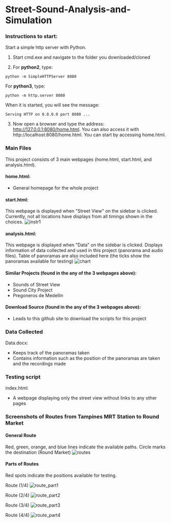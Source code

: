 # Street-Sound-Analysis-and-Simulation

### Instructions to start:
Start a simple http server with Python.
1) Start cmd.exe and navigate to the folder you downloaded/cloned

2) For <b>python2</b>, type:
```
python -m SimpleHTTPServer 8080
```
For <b>python3</b>, type:
```
python -m http.server 8080
```
When it is started, you will see the message: 
```
Serving HTTP on 0.0.0.0 port 8080 ...
```

3) Now open a browser and type the address: http://127.0.0.1:8080/home.html. You can also access it with http://localhost:8080/home.html. You can start by accessing home.html.


### Main Files
This project consists of 3 main webpages (home.html, start.html, and analysis.html).  

#### home.html:
- General homepage for the whole project  

#### start.html:
This webpage is displayed when "Street View" on the sidebar is clicked.
Currently, not all locations have displays from all timings shown in the choices.
![instr1](https://user-images.githubusercontent.com/12662268/37923498-d8b1eb26-3161-11e8-8faf-bc0f9a1c6c97.png)

#### analysis.html:
This webpage is displayed when "Data" on the sidebar is clicked.
Displays information of data collected and used in this project (panorama and audio files).
Table of panoramas are also included here (the ticks show the panoramas available for testing)
![chart](https://user-images.githubusercontent.com/12662268/37923876-d93031d8-3162-11e8-8bf0-2c71a9869f96.png)

#### Similar Projects (found in the any of the 3 webpages above):
- Sounds of Street View
- Sound City Project
- Pregoneros de Medellín

#### Download Source (found in the any of the 3 webpages above):
- Leads to this github site to download the scripts for this project  

### Data Collected
Data.docx:
- Keeps track of the panoramas taken  
- Contains information such as the position of the panoramas are taken and the recordings made

### Testing script
index.html:
- A webpage displaying only the street view without links to any other pages  

### Screenshots of Routes from Tampines MRT Station to Round Market
#### General Route
Red, green, orange, and blue lines indicate the available paths.
Circle marks the destination (Round Market)
![routes](https://user-images.githubusercontent.com/12662268/37922309-cd2433b6-315e-11e8-89d0-fbc0eed95dd0.png)

#### Parts of Routes
Red spots indicate the positions available for testing.

Route (1/4)
![route_part1](https://user-images.githubusercontent.com/12662268/37921647-ffde937a-315c-11e8-929a-a8e02bde3c44.png)

Route (2/4)
![route_part2](https://user-images.githubusercontent.com/12662268/37921673-0f2c02d6-315d-11e8-881e-86a11713c120.png)

Route (3/4)
![route_part3](https://user-images.githubusercontent.com/12662268/37921690-1a3ec37a-315d-11e8-8770-3174558afa4a.png)

Route (4/4)
![route_part4](https://user-images.githubusercontent.com/12662268/37921698-1ce77b80-315d-11e8-969b-177cd771d81f.png)

